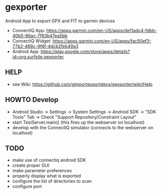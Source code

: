 # gexporter
Android App to export GPX and FIT to garmin devices

* ConnectIQ App: https://apps.garmin.com/en-US/apps/de11adc4-fdbb-40b5-86ac-7f93b47ea5bb
* ConnectIQ Widget: https://apps.garmin.com/en-US/apps/fac50ef3-77b2-466c-9f4f-4dcb2feb49a3
* Android App: https://play.google.com/store/apps/details?id=org.surfsite.gexporter

## HELP
* see Wiki: https://github.com/gimportexportdevs/gexporter/wiki/Help

## HOWTO Develop
* Android Studio -> Settings -> System Settings -> Android SDK -> "SDK Tools" Tab -> Check "Support Repository/Constraint Layout"
* start TestServer.main() (this fires up the webserver on localhost)
* develop with the ConnectIQ simulator (connects to the webserver on localhost)

## TODO
* make use of connectiq android SDK
* create proper GUI
* make parameter preferences
* properly display what is exported
* configure the list of directories to scan
* configure port
